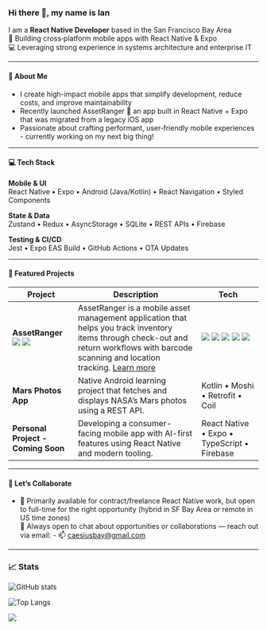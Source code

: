 ### Hi there 👋, my name is Ian  
I am a **React Native Developer** based in the San Francisco Bay Area  
📱 Building cross‑platform mobile apps with React Native & Expo  
💻 Leveraging strong experience in systems architecture and enterprise IT

---

#### 🚀 About Me
- I create high-impact mobile apps that simplify development, reduce costs, and improve maintainability
- Recently launched AssetRanger 🎉 an app built in React Native + Expo that was migrated from a legacy iOS app
- Passionate about crafting performant, user‑friendly mobile experiences - currently working on my next big thing!

---

#### 💻 Tech Stack

**Mobile & UI**  
React Native • Expo • Android (Java/Kotlin) • React Navigation • Styled Components  

**State & Data**  
Zustand • Redux • AsyncStorage • SQLite • REST APIs • Firebase  

**Testing & CI/CD**  
Jest • Expo EAS Build • GitHub Actions • OTA Updates  

---

#### 📂 Featured Projects

| Project | Description | Tech |
| ------- | ----------- | ---- |
| **AssetRanger** [<img src="https://img.shields.io/badge/App_Store-0D96F6?style=flat&logo=app-store&logoColor=white">](https://apps.apple.com/us/app/assetranger/id6747605723?platform=iphone) [<img src="https://img.shields.io/badge/Google_Play-414141?style=flat&logo=google-play&logoColor=white">](https://play.google.com/)| AssetRanger is a mobile asset management application that helps you track inventory items through check-out and return workflows with barcode scanning and location tracking. [Learn more](https://theianmay.github.io/asset-ranger-site) | <img src="https://img.shields.io/badge/React_Native-20232A?style=flat&logo=react&logoColor=61DAFB"> <img src="https://img.shields.io/badge/Expo-1B1F23?style=flat&logo=expo&logoColor=white"> <img src="https://img.shields.io/badge/JavaScript-323330?style=flat&logo=javascript&logoColor=F7DF1E">  <img src="https://img.shields.io/badge/SQLite-003B57?style=flat&logo=sqlite&logoColor=white"> <img src="https://img.shields.io/badge/Jest-C21325?style=flat&logo=jest&logoColor=white"> |
| **Mars Photos App** | Native Android learning project that fetches and displays NASA’s Mars photos using a REST API. | Kotlin • Moshi • Retrofit • Coil |
| **Personal Project - Coming Soon** | Developing a consumer-facing mobile app with AI-first features using React Native and modern tooling. | React Native • Expo • TypeScript • Firebase |

---

#### 🤝 Let’s Collaborate
- 🔭 Primarily available for contract/freelance React Native work, but open to full-time for the right opportunity (hybrid in SF Bay Area or remote in US time zones)  
💬 Always open to chat about opportunities or collaborations — reach out via email: - 📫 caesiusbay@gmail.com

---

### 📈 Stats

  ![GitHub stats](https://github-readme-stats.vercel.app/api?username=theianmay&count_private=true&show_icons=true&theme=transparent&hide_rank=false)
  
  ![Top Langs](https://github-readme-stats.vercel.app/api/top-langs/?username=theianmay)
  
  ![](https://komarev.com/ghpvc/?username=theianmay&style=for-the-badge&color=blue)
  

<!---
theianmay/theianmay is a ✨ special ✨ repository because its `README.md` (this file) appears on your GitHub profile.
You can click the Preview link to take a look at your changes.
--->
